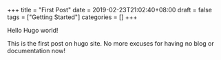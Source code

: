 +++
title = "First Post"
date = 2019-02-23T21:02:40+08:00
draft = false
tags = ["Getting Started"]
categories = []
+++

Hello Hugo world! 

This is the first post on hugo site. No more excuses for having no blog or documentation now!
